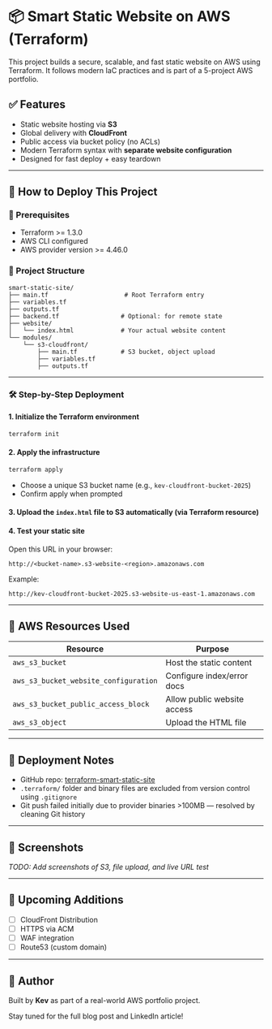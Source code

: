 
# 📦 Smart Static Website on AWS (Terraform)

This project builds a secure, scalable, and fast static website on AWS using Terraform. It follows modern IaC practices and is part of a 5-project AWS portfolio.

## ✅ Features
- Static website hosting via **S3**
- Global delivery with **CloudFront**
- Public access via bucket policy (no ACLs)
- Modern Terraform syntax with **separate website configuration**
- Designed for fast deploy + easy teardown

---

## 🚀 How to Deploy This Project

### 🧱 Prerequisites
- Terraform >= 1.3.0
- AWS CLI configured
- AWS provider version >= 4.46.0

### 📁 Project Structure
```
smart-static-site/
├── main.tf                     # Root Terraform entry
├── variables.tf
├── outputs.tf
├── backend.tf                 # Optional: for remote state
├── website/
│   └── index.html             # Your actual website content
└── modules/
    └── s3-cloudfront/
        ├── main.tf            # S3 bucket, object upload
        ├── variables.tf
        ├── outputs.tf
```

---

### 🛠 Step-by-Step Deployment

#### 1. Initialize the Terraform environment
```bash
terraform init
```

#### 2. Apply the infrastructure
```bash
terraform apply
```
- Choose a unique S3 bucket name (e.g., `kev-cloudfront-bucket-2025`)
- Confirm apply when prompted

#### 3. Upload the `index.html` file to S3 automatically (via Terraform resource)

#### 4. Test your static site
Open this URL in your browser:
```
http://<bucket-name>.s3-website-<region>.amazonaws.com
```
Example:
```
http://kev-cloudfront-bucket-2025.s3-website-us-east-1.amazonaws.com
```

---

## 🧠 AWS Resources Used
| Resource                         | Purpose                          |
|----------------------------------|----------------------------------|
| `aws_s3_bucket`                 | Host the static content          |
| `aws_s3_bucket_website_configuration` | Configure index/error docs       |
| `aws_s3_bucket_public_access_block` | Allow public website access      |
| `aws_s3_object`                 | Upload the HTML file             |

---

## 📌 Deployment Notes
- GitHub repo: [terraform-smart-static-site](https://github.com/fkv747/terraform-smart-static-site)
- `.terraform/` folder and binary files are excluded from version control using `.gitignore`
- Git push failed initially due to provider binaries >100MB — resolved by cleaning Git history

---

## 📸 Screenshots
_TODO: Add screenshots of S3, file upload, and live URL test_

---

## 🧩 Upcoming Additions
- [ ] CloudFront Distribution
- [ ] HTTPS via ACM
- [ ] WAF integration
- [ ] Route53 (custom domain)

---

## 💼 Author
Built by **Kev** as part of a real-world AWS portfolio project.

Stay tuned for the full blog post and LinkedIn article!
